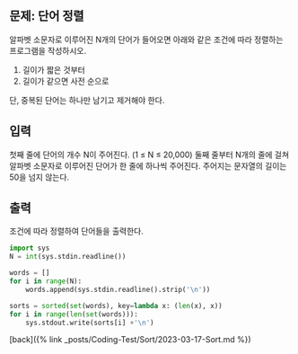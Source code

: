 ## 문제: 단어 정렬

알파벳 소문자로 이루어진 N개의 단어가 들어오면 아래와 같은 조건에 따라 정렬하는 프로그램을 작성하시오.

1. 길이가 짧은 것부터
2. 길이가 같으면 사전 순으로

단, 중복된 단어는 하나만 남기고 제거해야 한다.

## 입력

첫째 줄에 단어의 개수 N이 주어진다. (1 ≤ N ≤ 20,000) 둘째 줄부터 N개의 줄에 걸쳐 알파벳 소문자로 이루어진 단어가 한 줄에 하나씩 주어진다. 주어지는 문자열의 길이는 50을 넘지 않는다.

## 출력

조건에 따라 정렬하여 단어들을 출력한다.

```python
import sys
N = int(sys.stdin.readline())

words = []
for i in range(N):
    words.append(sys.stdin.readline().strip('\n'))

sorts = sorted(set(words), key=lambda x: (len(x), x))
for i in range(len(set(words))):
    sys.stdout.write(sorts[i] +'\n')
```

[back]({% link _posts/Coding-Test/Sort/2023-03-17-Sort.md %})